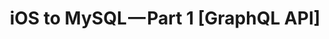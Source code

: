 ---
title: iOS to MySQL — Part 1 [GraphQL API]
description: "In this two-part article, Dennis will showcase the new built-in Data API feature for Aurora Severless MySQL Databases and connect into that Data API-enable database via a GraphQL API from an iOS native client."
banner: './banner-ios-rds.png'
authorIds:
  - dennis-hills
href: https://itnext.io/ios-to-mysql-via-aurora-serverless-cluster-part-1-graphql-api-57cd547d631d
platforms:
  - iOS
categories:
  - API (GraphQL)
  - Plugins
---